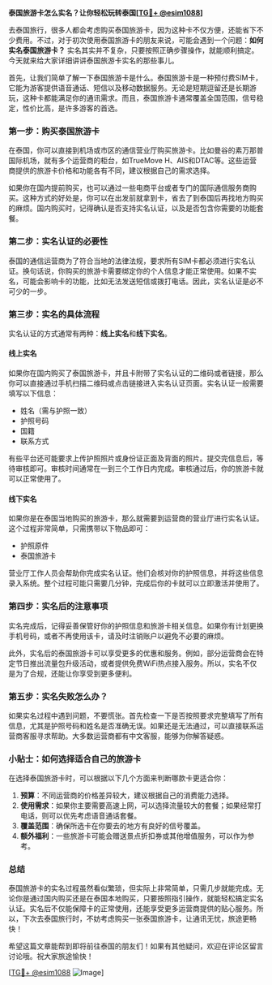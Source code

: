 **泰国旅游卡怎么实名？让你轻松玩转泰国[[TG💪+ @esim1088](https://t.me/s/esim1088)]**

去泰国旅行，很多人都会考虑购买泰国旅游卡，因为这种卡不仅方便，还能省下不少费用。不过，对于初次使用泰国旅游卡的朋友来说，可能会遇到一个问题：**如何实名泰国旅游卡？** 实名其实并不复杂，只要按照正确步骤操作，就能顺利搞定。今天就来给大家详细讲讲泰国旅游卡实名的那些事儿。

首先，让我们简单了解一下泰国旅游卡是什么。泰国旅游卡是一种预付费SIM卡，它能为游客提供语音通话、短信以及移动数据服务。无论是短期逗留还是长期游玩，这种卡都能满足你的通讯需求。而且，泰国旅游卡通常覆盖全国范围，信号稳定，性价比高，是许多游客的首选。

### **第一步：购买泰国旅游卡**
在泰国，你可以直接到机场或市区的通信营业厅购买旅游卡。比如曼谷的素万那普国际机场，就有多个运营商的柜台，如TrueMove H、AIS和DTAC等。这些运营商提供的旅游卡价格和功能各有不同，建议根据自己的需求选择。

如果你在国内提前购买，也可以通过一些电商平台或者专门的国际通信服务商购买。这种方式的好处是，你可以在出发前就拿到卡，省去了到泰国后再找地方购买的麻烦。国内购买时，记得确认是否支持实名认证，以及是否包含你需要的功能套餐。

### **第二步：实名认证的必要性**
泰国的通信运营商为了符合当地的法律法规，要求所有SIM卡都必须进行实名认证。换句话说，你购买的旅游卡需要绑定你的个人信息才能正常使用。如果不实名，可能会影响卡的功能，比如无法发送短信或拨打电话。因此，实名认证是必不可少的一步。

### **第三步：实名的具体流程**
实名认证的方式通常有两种：**线上实名**和**线下实名**。

#### **线上实名**
如果你在国内购买了泰国旅游卡，并且卡附带了实名认证的二维码或者链接，那么你可以直接通过手机扫描二维码或点击链接进入实名认证页面。实名认证一般需要填写以下信息：

- 姓名（需与护照一致）
- 护照号码
- 国籍
- 联系方式

有些平台还可能要求上传护照照片或身份证正面及背面的照片。提交完信息后，等待审核即可。审核时间通常在一到三个工作日内完成。审核通过后，你的旅游卡就可以正常使用了。

#### **线下实名**
如果你是在泰国当地购买的旅游卡，那么就需要到运营商的营业厅进行实名认证。这个过程非常简单，只需携带以下物品即可：

- 护照原件
- 泰国旅游卡

营业厅工作人员会帮助你完成实名认证。他们会核对你的护照信息，并将这些信息录入系统。整个过程可能只需要几分钟，完成后你的卡就可以立即激活并使用了。

### **第四步：实名后的注意事项**
实名完成后，记得妥善保管好你的护照信息和旅游卡相关信息。如果你有计划更换手机号码，或者不再使用该卡，请及时注销账户以避免不必要的麻烦。

此外，实名后的泰国旅游卡可以享受更多的优惠和服务。例如，部分运营商会在特定节日推出流量包升级活动，或者提供免费WiFi热点接入服务。所以，实名不仅是为了合规，还能让你享受到更多便利。

### **第五步：实名失败怎么办？**
如果实名过程中遇到问题，不要慌张。首先检查一下是否按照要求完整填写了所有信息，尤其是护照号码和姓名是否准确无误。如果还是无法通过，可以直接联系运营商客服寻求帮助。大多数运营商都有中文客服，能够为你解答疑惑。

### **小贴士：如何选择适合自己的旅游卡**
在选择泰国旅游卡时，可以根据以下几个方面来判断哪款卡更适合你：

1. **预算**：不同运营商的价格差异较大，建议根据自己的消费能力选择。
2. **使用需求**：如果你主要需要高速上网，可以选择流量较大的套餐；如果经常打电话，则可以优先考虑语音通话套餐。
3. **覆盖范围**：确保所选卡在你要去的地方有良好的信号覆盖。
4. **额外福利**：一些旅游卡可能会赠送景点折扣券或其他增值服务，可以作为参考。

### **总结**
泰国旅游卡的实名过程虽然看似繁琐，但实际上非常简单，只需几步就能完成。无论你是通过国内购买还是在泰国本地购买，只要按照指引操作，就能轻松搞定实名认证。实名后不仅能保障卡的正常使用，还能享受更多运营商提供的贴心服务。所以，下次去泰国旅行时，不妨考虑购买一张泰国旅游卡，让通讯无忧，旅途更畅快！

希望这篇文章能帮到即将前往泰国的朋友们！如果有其他疑问，欢迎在评论区留言讨论哦。祝大家旅途愉快！

[[TG💪+ @esim1088](https://t.me/s/esim1088) ![Image](https://i.postimg.cc/4NQfJmqS/Snipaste-2025-05-13-00-14-12.png)]